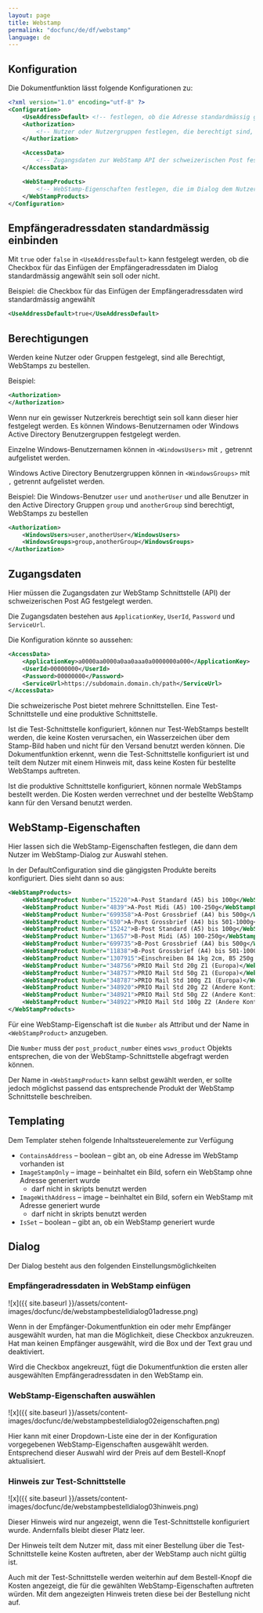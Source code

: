 ```yaml
---
layout: page
title: Webstamp
permalink: "docfunc/de/df/webstamp"
language: de
---
```


## Konfiguration

Die Dokumentfunktion lässt folgende Konfigurationen zu:

```xml
<?xml version="1.0" encoding="utf-8" ?>
<Configuration>	
	<UseAddressDefault> <!-- festlegen, ob die Adresse standardmässig genutzt werden soll --> </UseAddressDefault>
	<Authorization>
		<!-- Nutzer oder Nutzergruppen festlegen, die berechtigt sind, WebStamps zu bestellen -->
	</Authorization>

	<AccessData>
		<!-- Zugangsdaten zur WebStamp API der schweizerischen Post festlegen -->
	</AccessData>

	<WebStampProducts>
		<!-- WebStamp-Eigenschaften festlegen, die im Dialog dem Nutzer zur Auswahl stehen sollen -->
	</WebStampProducts>
</Configuration>
```

## Empfängeradressdaten standardmässig einbinden

Mit `true` oder `false` in `<UseAddressDefault>` kann festgelegt werden, ob die Checkbox für das Einfügen der Empfängeradressdaten im Dialog standardmässig angewählt sein soll oder nicht. 

Beispiel: die Checkbox für das Einfügen der Empfängeradressdaten wird standardmässig angewählt

```xml
<UseAddressDefault>true</UseAddressDefault>
```

## Berechtigungen

Werden keine Nutzer oder Gruppen festgelegt, sind alle Berechtigt, WebStamps zu bestellen.

Beispiel:

```xml
<Authorization>
</Authorization>
```

Wenn nur ein gewisser Nutzerkreis berechtigt sein soll kann dieser hier festgelegt werden. Es können Windows-Benutzernamen oder Windows Active Directory Benutzergruppen festgelegt werden.

Einzelne Windows-Benutzernamen können in `<WindowsUsers>` mit `,` getrennt aufgelistet werden.

Windows Active Directory Benutzergruppen können in `<WindowsGroups>` mit `,` getrennt aufgelistet werden.

Beispiel: Die Windows-Benutzer `user` und `anotherUser` und alle Benutzer in den Active Directory Gruppen `group` und `anotherGroup` sind berechtigt, WebStamps zu bestellen

```xml
<Authorization>
	<WindowsUsers>user,anotherUser</WindowsUsers>
	<WindowsGroups>group,anotherGroup</WindowsGroups>
</Authorization>
```

## Zugangsdaten

Hier müssen die Zugangsdaten zur WebStamp Schnittstelle (API) der schweizerischen Post AG festgelegt werden.

Die Zugangsdaten bestehen aus `ApplicationKey`, `UserId`, `Password` und `ServiceUrl`.

Die Konfiguration könnte so aussehen:

```xml
<AccessData>
	<ApplicationKey>a0000aa0000a0aa0aaa0a0000000a000</ApplicationKey>
	<UserId>00000000</UserId>
	<Password>00000000</Password>
	<ServiceUrl>https://subdomain.domain.ch/path</ServiceUrl>
</AccessData>
```

Die schweizerische Post bietet mehrere Schnittstellen. Eine Test-Schnittstelle und eine produktive Schnittstelle.

Ist die Test-Schnittstelle konfiguriert, können nur Test-WebStamps bestellt werden, die keine Kosten verursachen, ein Wasserzeichen über dem Stamp-Bild haben und nicht für den Versand benutzt werden können. Die Dokumentfunktion erkennt, wenn die Test-Schnittstelle konfiguriert ist und teilt dem Nutzer mit einem Hinweis mit, dass keine Kosten für bestellte WebStamps auftreten.

Ist die produktive Schnittstelle konfiguriert, können normale WebStamps bestellt werden. Die Kosten werden verrechnet und der bestellte WebStamp kann für den Versand benutzt werden.

## WebStamp-Eigenschaften

Hier lassen sich die WebStamp-Eigenschaften festlegen, die dann dem Nutzer im WebStamp-Dialog zur Auswahl stehen.

In der DefaultConfiguration sind die gängigsten Produkte bereits konfiguriert. Dies sieht dann so aus:

```xml
<WebStampProducts>
	<WebStampProduct Number="15220">A-Post Standard (A5) bis 100g</WebStampProduct>
	<WebStampProduct Number="4839">A-Post Midi (A5) 100-250g</WebStampProduct>
	<WebStampProduct Number="699358">A-Post Grossbrief (A4) bis 500g</WebStampProduct>
	<WebStampProduct Number="630">A-Post Grossbrief (A4) bis 501-1000g</WebStampProduct>
	<WebStampProduct Number="15242">B-Post Standard (A5) bis 100g</WebStampProduct>
	<WebStampProduct Number="13657">B-Post Midi (A5) 100-250g</WebStampProduct>
	<WebStampProduct Number="699735">B-Post Grossbrief (A4) bis 500g</WebStampProduct>
	<WebStampProduct Number="11838">B-Post Grossbrief (A4) bis 501-1000g</WebStampProduct>
	<WebStampProduct Number="1307915">Einschreiben B4 1kg 2cm, B5 250g 5cm</WebStampProduct>
	<WebStampProduct Number="348756">PRIO Mail Std 20g Z1 (Europa)</WebStampProduct>
	<WebStampProduct Number="348757">PRIO Mail Std 50g Z1 (Europa)</WebStampProduct>
	<WebStampProduct Number="348787">PRIO Mail Std 100g Z1 (Europa)</WebStampProduct>
	<WebStampProduct Number="348920">PRIO Mail Std 20g Z2 (Andere Kontinente)</WebStampProduct>
	<WebStampProduct Number="348921">PRIO Mail Std 50g Z2 (Andere Kontinente)</WebStampProduct>
	<WebStampProduct Number="348922">PRIO Mail Std 100g Z2 (Andere Kontinente)</WebStampProduct>
</WebStampProducts>
```

Für eine WebStamp-Eigenschaft ist die `Number` als Attribut und der Name in `<WebStampProduct>` anzugeben. 

Die `Number` muss der `post_product_number` eines `wsws_product` Objekts entsprechen, die von der WebStamp-Schnittstelle abgefragt werden können.

Der Name in `<WebStampProduct>` kann selbst gewählt werden, er sollte jedoch möglichst passend das entsprechende Produkt der WebStamp Schnittstelle beschreiben.

## Templating

Dem Templater stehen folgende Inhaltssteuerelemente zur Verfügung

* `ContainsAddress` – boolean – gibt an, ob eine Adresse im WebStamp vorhanden ist
* `ImageStampOnly` – image – beinhaltet ein Bild, sofern ein WebStamp ohne Adresse generiert wurde
    * darf nicht in skripts benutzt werden
* `ImageWithAddress` – image – beinhaltet ein Bild, sofern ein WebStamp mit Adresse generiert wurde
    * darf nicht in skripts benutzt werden
* `IsSet` – boolean – gibt an, ob ein WebStamp generiert wurde

## Dialog

Der Dialog besteht aus den folgenden Einstellungsmöglichkeiten

### Empfängeradressdaten in WebStamp einfügen

![x]({{ site.baseurl }}/assets/content-images/docfunc/de/webstampbestelldialog01adresse.png) 

Wenn in der Empfänger-Dokumentfunktion ein oder mehr Empfänger ausgewählt wurden, hat man die Möglichkeit, diese Checkbox anzukreuzen. Hat man keinen Empfänger ausgewählt, wird die Box und der Text grau und deaktiviert.

Wird die Checkbox angekreuzt, fügt die Dokumentfunktion die ersten aller ausgewählten Empfängeradressdaten in den WebStamp ein.

### WebStamp-Eigenschaften auswählen

![x]({{ site.baseurl }}/assets/content-images/docfunc/de/webstampbestelldialog02eigenschaften.png) 

Hier kann mit einer Dropdown-Liste eine der in der Konfiguration vorgegebenen WebStamp-Eigenschaften ausgewählt werden. Entsprechend dieser Auswahl wird der Preis auf dem Bestell-Knopf aktualisiert.

### Hinweis zur Test-Schnittstelle

![x]({{ site.baseurl }}/assets/content-images/docfunc/de/webstampbestelldialog03hinweis.png)

Dieser Hinweis wird nur angezeigt, wenn die Test-Schnittstelle konfiguriert wurde. Andernfalls bleibt dieser Platz leer. 

Der Hinweis teilt dem Nutzer mit, dass mit einer Bestellung über die Test-Schnittstelle keine Kosten auftreten, aber der WebStamp auch nicht gültig ist. 

Auch mit der Test-Schnittstelle werden weiterhin auf dem Bestell-Knopf die Kosten angezeigt, die für die gewählten WebStamp-Eigenschaften auftreten würden. Mit dem angezeigten Hinweis treten diese bei der Bestellung nicht auf.
